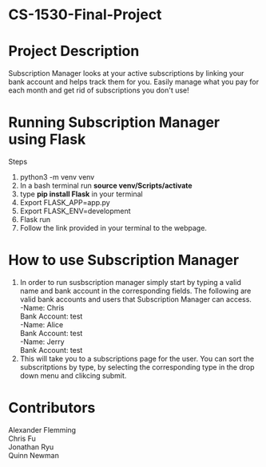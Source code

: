 # CS-1530-Final-Project

# Project Description
Subscription Manager looks at your active subscriptions by linking your bank account and helps track them for you.
Easily manage what you pay for each month and get rid of subscriptions you don't use!

# Running Subscription Manager using Flask
Steps
1. python3 -m venv venv
2. In a bash terminal run **source venv/Scripts/activate**
3. type **pip install Flask** in your terminal
3. Export FLASK_APP=app.py
4. Export FLASK_ENV=development
5. Flask run
6. Follow the link provided in your terminal to the webpage.

# How to use Subscription Manager
1. In order to run susbscription manager simply start by typing a valid name and bank account in the corresponding fields. 
  The following are valid bank accounts and users that Subscription Manager can access.\
  -Name: Chris\
   Bank Account: test\
  -Name: Alice\
   Bank Account: test\
  -Name: Jerry\
   Bank Account: test
3. This will take you to a subscriptions page for the user. You can sort the subscritptions by type, by selecting the corresponding type in the drop down menu and clikcing submit.
   
# Contributors
Alexander Flemming\
Chris Fu\
Jonathan Ryu\
Quinn Newman
